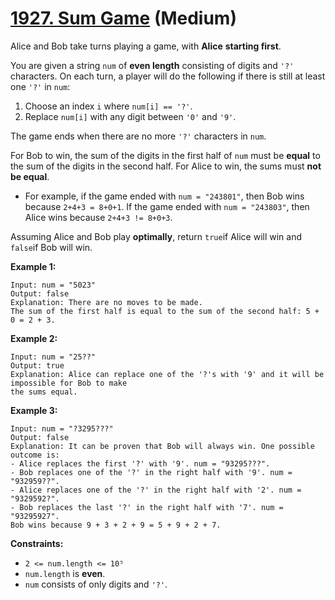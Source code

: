 # [1927. Sum Game][link] (Medium)

[link]: https://leetcode.com/problems/sum-game/

Alice and Bob take turns playing a game, with **Alice** **starting first**.

You are given a string `num` of **even length** consisting of digits and `'?'` characters. On each
turn, a player will do the following if there is still at least one `'?'` in `num`:

1. Choose an index `i` where `num[i] == '?'`.
2. Replace `num[i]` with any digit between `'0'` and `'9'`.

The game ends when there are no more `'?'` characters in `num`.

For Bob to win, the sum of the digits in the first half of `num` must be **equal** to the sum of the
digits in the second half. For Alice to win, the sums must **not be equal**.

- For example, if the game ended with `num = "243801"`, then Bob wins because `2+4+3 = 8+0+1`. If the
game ended with `num = "243803"`, then Alice wins because `2+4+3 != 8+0+3`.

Assuming Alice and Bob play **optimally**, return `true`if Alice will win and  `false`if Bob will
win.

**Example 1:**

```
Input: num = "5023"
Output: false
Explanation: There are no moves to be made.
The sum of the first half is equal to the sum of the second half: 5 + 0 = 2 + 3.
```

**Example 2:**

```
Input: num = "25??"
Output: true
Explanation: Alice can replace one of the '?'s with '9' and it will be impossible for Bob to make
the sums equal.
```

**Example 3:**

```
Input: num = "?3295???"
Output: false
Explanation: It can be proven that Bob will always win. One possible outcome is:
- Alice replaces the first '?' with '9'. num = "93295???".
- Bob replaces one of the '?' in the right half with '9'. num = "932959??".
- Alice replaces one of the '?' in the right half with '2'. num = "9329592?".
- Bob replaces the last '?' in the right half with '7'. num = "93295927".
Bob wins because 9 + 3 + 2 + 9 = 5 + 9 + 2 + 7.
```

**Constraints:**

- `2 <= num.length <= 10⁵`
- `num.length` is **even**.
- `num` consists of only digits and `'?'`.
